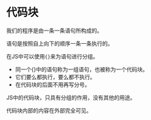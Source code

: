 # 代码块

我们的程序是由一条一条语句所构成的。

语句是按照自上向下的顺序一条一条执行的。

在JS中可以使用`{}`来为语句进行分组。

+ 同一个{}中的语句称为一组语句，也被称为一个代码块。
+ 它们要么都执行，要么都不执行。
+ 在代码块的后面不用再写分号。

JS中的代码块，只具有分组的作用，没有其他的用途。

代码块内部的内容在外部完全可见。

